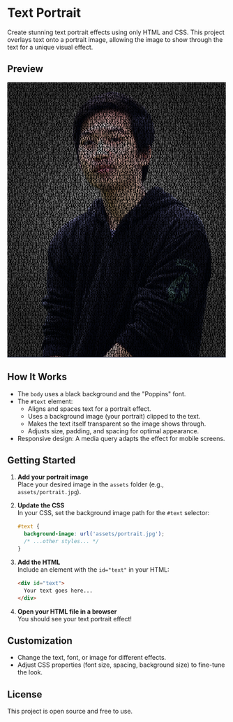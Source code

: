 # Text Portrait

Create stunning text portrait effects using only HTML and CSS. This project overlays text onto a portrait image, allowing the image to show through the text for a unique visual effect.

## Preview

![Output Example](assets/output.png)

## How It Works

- The `body` uses a black background and the "Poppins" font.
- The `#text` element:
  - Aligns and spaces text for a portrait effect.
  - Uses a background image (your portrait) clipped to the text.
  - Makes the text itself transparent so the image shows through.
  - Adjusts size, padding, and spacing for optimal appearance.
- Responsive design: A media query adapts the effect for mobile screens.

## Getting Started

1. **Add your portrait image**  
   Place your desired image in the `assets` folder (e.g., `assets/portrait.jpg`).

2. **Update the CSS**  
   In your CSS, set the background image path for the `#text` selector:

   ```css
   #text {
     background-image: url('assets/portrait.jpg');
     /* ...other styles... */
   }
   ```

3. **Add the HTML**  
   Include an element with the `id="text"` in your HTML:

   ```html
   <div id="text">
     Your text goes here...
   </div>
   ```

4. **Open your HTML file in a browser**  
   You should see your text portrait effect!

## Customization

- Change the text, font, or image for different effects.
- Adjust CSS properties (font size, spacing, background size) to fine-tune the look.

## License

This project is open source and free to use.
